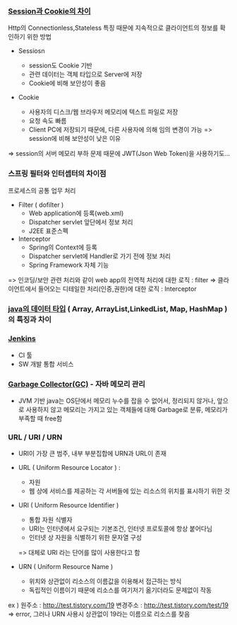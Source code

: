 ### [Session과 Cookie의 차이](https://interconnection.tistory.com/74)
Http의 Connectionless,Stateless 특징 때문에 지속적으로 클라이언트의 정보를 확인하기 위한 방법

- Sessiosn
	- session도 Cookie 기반 
	- 관련 데이터는 객체 타입으로 Server에 저장
	- Cookie에 비해 보안성이 좋음

- Cookie
	- 사용자의 디스크/웹 브라우저 메모리에 텍스트 파일로 저장
	- 요청 속도 빠름
	- Client PC에 저장되기 때문에, 다른 사용자에 의해 임의 변경이 가능 => session에 비해 보안성이 낮은 이유

=> session의 서버 메모리 부하 문제 때문에 JWT(Json Web Token)을 사용하기도...

### 스프링 필터와 인터셉터의 차이점
프로세스의 공통 업무 처리

- Filter ( dofilter )
	- Web application에 등록(web.xml)
	- Dispatcher servlet 앞단에서 정보 처리
	- J2EE 표준스펙
- Interceptor
	- Spring의 Context에 등록
	- Dispatcher servlet에 Handler로 가기 전에 정보 처리
	- Spring Framework 자체 기능

=> 인코딩/보안 관련 처리와 같이 web app의 전역적 처리에 대한 로직 : filter
=> 클라이언트에서 들어오는 디테일한 처리(인증,권한)에 대한 로직 : Interceptor

### [java의 데이터 타입](https://velog.io/@hygoogi/%EA%B8%B0%EC%88%A0%EB%A9%B4%EC%A0%91-%EC%A4%80%EB%B9%84%ED%95%98%EA%B8%B0) ( Array, ArrayList,LinkedList, Map, HashMap )의 특징과 차이


### [Jenkins](https://ict-nroo.tistory.com/31)
- CI 툴
- SW 개발 통합 서비스


### [Garbage Collector(GC)](https://velog.io/@litien/%EA%B0%80%EB%B9%84%EC%A7%80-%EC%BB%AC%EB%A0%89%ED%84%B0GC) - 자바 메모리 관리
- JVM 기반 java는 OS단에서 메모리 누수를 잡을 수 없어서, 정리되지 않거나, 앞으로 사용하지 않고 메모리는 가지고 있는 객체들에 대해 Garbage로 분류, 메모리가 부족할 때 free함

### URL / URI / URN

- URI이 가장 큰 범주, 내부 부분집합에 URN과 URL이 존재

- URL ( Uniform Resource Locator ) : 
	- 자원
	- 웹 상에 서비스를 제공하는 각 서버들에 있는 리소스의 위치를 표시하기 위한 것
- URI ( Uniform Resource Identifier )
	- 통합 자원 식별자
	- URI는 인터넷에서 요구되는 기본조건, 인터넷 프로토콜에 항상 붙어다님
	- 인터넷 상 자원을 식별하기 위한 문자열 구성

	=> 대체로 URI 라는 단어를 많이 사용한다고 함

- URN ( Uniform Resource Name )
	- 위치와 상관없이 리소스의 이름값을 이용해서 접근하는 방식
	- 독립적인 이름이기 때문에 리소스를 여기저기 옮기더라도 문제없이 작동

ex )  원주소 : http://test.tistory.com/19
	  변경주소 : http://test.tistory.com/test/19
	  => error, 그러나 URN 사용시 상관없이 19라는 이름으로
	  리소스를 찾음
